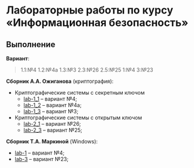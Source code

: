 # Лабораторные работы по курсу «Информационная безопасность»

## Выполнение

**Вариант**:

> 1.1:№4 1.2:№4а 1.3:№3 2.3:№26 2.5:№25 1:№4 3:№23

**Сборник А.А. Ожиганова** (криптография):

- Криптографические системы с секретным ключом 
    - [lab-1_1](./crypto/lab-1_1) – вариант №4;
    - [lab-1_2](./crypto/lab-1_2) – вариант №4а;
    - [lab-1_3](./crypto/lab-1_3) – вариант №3;
- Криптографические системы с открытым ключом 
    - [lab-2_1](./crypto/lab-2_1) – вариант №26;
    - [lab-2_3](./crypto/lab-2_1) – вариант №25;

**Сборник Т.А. Маркиной** (Windows):

- [lab-1](./windows/lab-1) – вариант №4;
- [lab-3](./windows/lab-3) – вариант №23;
